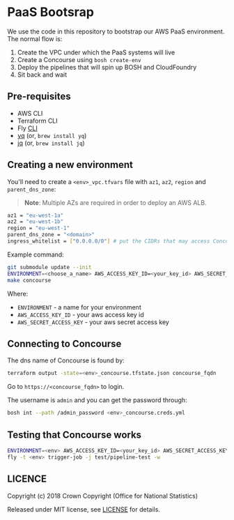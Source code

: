 # PaaS Bootsrap

We use the code in this repository to bootstrap our AWS PaaS environment. The normal flow is:

1. Create the VPC under which the PaaS systems will live
2. Create a Concourse using `bosh create-env`
3. Deploy the pipelines that will spin up BOSH and CloudFoundry
4. Sit back and wait

## Pre-requisites

- AWS CLI
- Terraform CLI
- Fly [CLI](https://concourse-ci.org/download.html)
- [yq](https://github.com/mikefarah/yq) (or, `brew install yq`)
- [jq](https://stedolan.github.io/jq/) (or, `brew install jq`)

## Creating a new environment

You'll need to create a `<env>_vpc.tfvars` file with `az1`, `az2`, `region` and `parent_dns_zone`:

> **Note**: Multiple AZs are required in order to deploy an AWS ALB.

```sh
az1 = "eu-west-1a"
az2 = "eu-west-1b"
region = "eu-west-1"
parent_dns_zone = "<domain>"
ingress_whitelist = ["0.0.0.0/0"] # put the CIDRs that may access Concourse here
```

Example command:

```sh
git submodule update --init
ENVIRONMENT=<choose_a_name> AWS_ACCESS_KEY_ID=<your_key_id> AWS_SECRET_ACCESS_KEY=<your_secret_key>
make concourse
```

Where:

- `ENVIRONMENT` - a name for your environment
- `AWS_ACCESS_KEY_ID` - your aws access key id
- `AWS_SECRET_ACCESS_KEY` - your aws secret access key

## Connecting to Concourse

The dns name of Concourse is found by:

```sh
terraform output -state=<env>_concourse.tfstate.json concourse_fqdn
```

Go to `https://<concourse_fqdn>` to login.

The username is `admin` and you can get the password through:

```sh
bosh int --path /admin_password <env>_concourse.creds.yml
```

## Testing that Concourse works

```sh
ENVIRONMENT=<env> AWS_ACCESS_KEY_ID=<your_key_id> AWS_SECRET_ACCESS_KEY=<your_secret_key> make test_pipeline
fly -t <env> trigger-job -j test/pipeline-test -w
```

## LICENCE

Copyright (c) 2018 Crown Copyright (Office for National Statistics)

Released under MIT license, see [LICENSE](LICENSE) for details.
